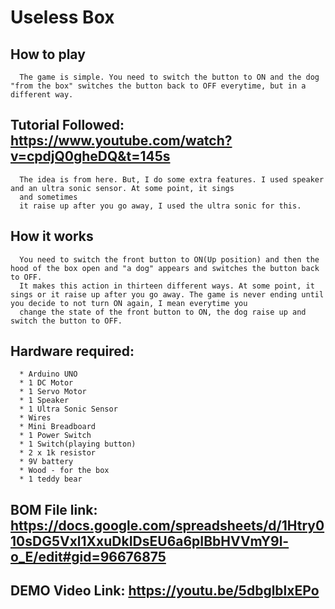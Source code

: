 # Useless Box

## How to play
      The game is simple. You need to switch the button to ON and the dog "from the box" switches the button back to OFF everytime, but in a different way.
   
## Tutorial Followed: https://www.youtube.com/watch?v=cpdjQ0gheDQ&t=145s

      The idea is from here. But, I do some extra features. I used speaker and an ultra sonic sensor. At some point, it sings 
	  and sometimes
      it raise up after you go away, I used the ultra sonic for this.

## How it works
      You need to switch the front button to ON(Up position) and then the hood of the box open and "a dog" appears and switches the button back to OFF.
      It makes this action in thirteen different ways. At some point, it sings or it raise up after you go away. The game is never ending until you decide to not turn ON again, I mean everytime you 
      change the state of the front button to ON, the dog raise up and switch the button to OFF.

 ## Hardware required: 
      * Arduino UNO
      * 1 DC Motor
      * 1 Servo Motor
      * 1 Speaker
      * 1 Ultra Sonic Sensor
      * Wires
      * Mini Breadboard
      * 1 Power Switch
      * 1 Switch(playing button)
      * 2 x 1k resistor 
      * 9V battery
      * Wood - for the box
      * 1 teddy bear
    
   ## BOM File link: https://docs.google.com/spreadsheets/d/1Htry010sDG5Vxl1XxuDkIDsEU6a6pIBbHVVmY9l-o_E/edit#gid=96676875
    
   ## DEMO Video Link: https://youtu.be/5dbglblxEPo
    
    
    
      
     
